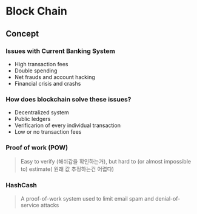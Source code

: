 # Block Chain

## Concept

### Issues with Current Banking System

- High transaction fees
- Double spending
- Net frauds and account hacking
- Financial crisis and crashs

### How does blockchain solve these issues?

* Decentralized system
* Public ledgers
* Verificarion of every individual transaction
* Low or no transaction fees

### Proof of work (POW)

> Easy to verify (해쉬갑을 확인하는거), but hard to (or almost impossible to) estimate( 원래 값 추정하는건 어렵다)

### HashCash

> A proof-of-work system used to limit email spam and denial-of-service attacks